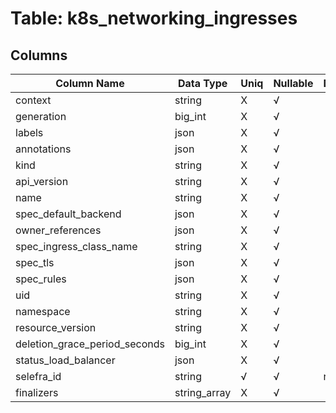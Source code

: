 # Table: k8s_networking_ingresses

## Columns 

|  Column Name   |  Data Type  | Uniq | Nullable | Description | 
|  ----  | ----  | ----  | ----  | ---- | 
| context | string | X | √ |  | 
| generation | big_int | X | √ |  | 
| labels | json | X | √ |  | 
| annotations | json | X | √ |  | 
| kind | string | X | √ |  | 
| api_version | string | X | √ |  | 
| name | string | X | √ |  | 
| spec_default_backend | json | X | √ |  | 
| owner_references | json | X | √ |  | 
| spec_ingress_class_name | string | X | √ |  | 
| spec_tls | json | X | √ |  | 
| spec_rules | json | X | √ |  | 
| uid | string | X | √ |  | 
| namespace | string | X | √ |  | 
| resource_version | string | X | √ |  | 
| deletion_grace_period_seconds | big_int | X | √ |  | 
| status_load_balancer | json | X | √ |  | 
| selefra_id | string | √ | √ | random id | 
| finalizers | string_array | X | √ |  | 


